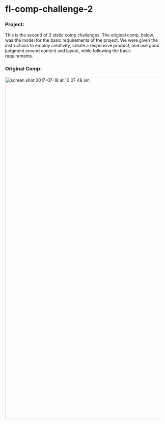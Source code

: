 # fl-comp-challenge-2

### Project:
This is the second of 3 static comp challenges. The original comp, below, was the model for the basic requirements of the project. We were given the instructions to employ creativity, create a responsive product, and use good judgment around content and layout, while following the basic requirements.  

### Original Comp:
<img width="1113" alt="screen shot 2017-07-18 at 10 07 48 am" src="https://user-images.githubusercontent.com/24443103/28327554-038bcc72-6ba1-11e7-85f8-e183a44e5345.png">
